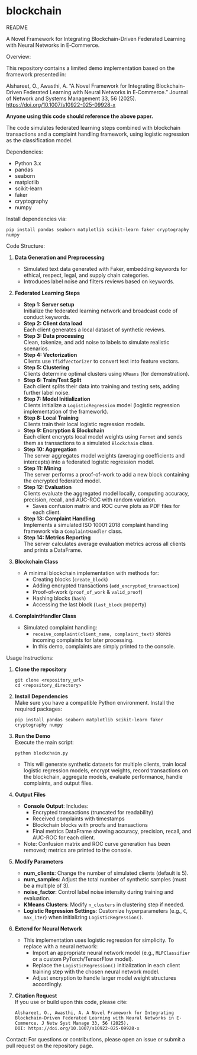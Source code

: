 # blockchain

README

A Novel Framework for Integrating Blockchain-Driven Federated Learning with Neural Networks in E‑Commerce.

Overview:

This repository contains a limited demo implementation based on the framework presented in:

Alshareet, O., Awasthi, A. “A Novel Framework for Integrating Blockchain-Driven Federated Learning with Neural Networks in E‑Commerce.” Journal of Network and Systems Management 33, 56 (2025). https://doi.org/10.1007/s10922-025-09928-x


**Anyone using this code should reference the above paper.**

The code simulates federated learning steps combined with blockchain transactions and a complaint handling framework, using logistic regression as the classification model.

Dependencies:
- Python 3.x
- pandas
- seaborn
- matplotlib
- scikit-learn
- faker
- cryptography
- numpy

Install dependencies via:
```
pip install pandas seaborn matplotlib scikit-learn faker cryptography numpy
```

Code Structure:
1. **Data Generation and Preprocessing**  
   - Simulated text data generated with Faker, embedding keywords for ethical, respect, legal, and supply chain categories.
   - Introduces label noise and filters reviews based on keywords.

2. **Federated Learning Steps**  
   - **Step 1: Server setup**  
     Initialize the federated learning network and broadcast code of conduct keywords.  
   - **Step 2: Client data load**  
     Each client generates a local dataset of synthetic reviews.  
   - **Step 3: Data processing**  
     Clean, tokenize, and add noise to labels to simulate realistic scenarios.  
   - **Step 4: Vectorization**  
     Clients use `TfidfVectorizer` to convert text into feature vectors.  
   - **Step 5: Clustering**  
     Clients determine optimal clusters using `KMeans` (for demonstration).  
   - **Step 6: Train/Test Split**  
     Each client splits their data into training and testing sets, adding further label noise.  
   - **Step 7: Model Initialization**  
     Clients initialize a `LogisticRegression` model (logistic regression implementation of the framework).  
   - **Step 8: Local Training**  
     Clients train their local logistic regression models.  
   - **Step 9: Encryption & Blockchain**  
     Each client encrypts local model weights using `Fernet` and sends them as transactions to a simulated `Blockchain` class.  
   - **Step 10: Aggregation**  
     The server aggregates model weights (averaging coefficients and intercepts) into a federated logistic regression model.  
   - **Step 11: Mining**  
     The server performs a proof-of-work to add a new block containing the encrypted federated model.  
   - **Step 12: Evaluation**  
     Clients evaluate the aggregated model locally, computing accuracy, precision, recall, and AUC-ROC with random variation.  
     - Saves confusion matrix and ROC curve plots as PDF files for each client.  
   - **Step 13: Complaint Handling**  
     Implements a simulated ISO 10001:2018 complaint handling framework via a `ComplaintHandler` class.  
   - **Step 14: Metrics Reporting**  
     The server calculates average evaluation metrics across all clients and prints a DataFrame.

3. **Blockchain Class**  
   - A minimal blockchain implementation with methods for:
     - Creating blocks (`create_block`)
     - Adding encrypted transactions (`add_encrypted_transaction`)
     - Proof-of-work (`proof_of_work` & `valid_proof`)
     - Hashing blocks (`hash`)
     - Accessing the last block (`last_block` property)

4. **ComplaintHandler Class**  
   - Simulated complaint handling:  
     - `receive_complaint(client_name, complaint_text)` stores incoming complaints for later processing.  
     - In this demo, complaints are simply printed to the console.

Usage Instructions:
1. **Clone the repository**  
   ```
   git clone <repository_url>
   cd <repository_directory>
   ```

2. **Install Dependencies**  
   Make sure you have a compatible Python environment. Install the required packages:
   ```
   pip install pandas seaborn matplotlib scikit-learn faker cryptography numpy
   ```

3. **Run the Demo**  
   Execute the main script:
   ```
   python blockchain.py
   ```
   - This will generate synthetic datasets for multiple clients, train local logistic regression models, encrypt weights, record transactions on the blockchain, aggregate models, evaluate performance, handle complaints, and output files.


4. **Output Files**  
   - **Console Output**: Includes:
     - Encrypted transactions (truncated for readability)
     - Received complaints with timestamps
     - Blockchain blocks with proofs and transactions
     - Final metrics DataFrame showing accuracy, precision, recall, and AUC-ROC for each client.
   - Note: Confusion matrix and ROC curve generation has been removed; metrics are printed to the console.
5. **Modify Parameters**  
   - **num_clients**: Change the number of simulated clients (default is 5).  
   - **num_samples**: Adjust the total number of synthetic samples (must be a multiple of 3).  
   - **noise_factor**: Control label noise intensity during training and evaluation.  
   - **KMeans Clusters**: Modify `n_clusters` in clustering step if needed.  
   - **Logistic Regression Settings**: Customize hyperparameters (e.g., `C`, `max_iter`) when initializing `LogisticRegression()`.  

6. **Extend for Neural Network**  
   - This implementation uses logistic regression for simplicity. To replace with a neural network:
     - Import an appropriate neural network model (e.g., `MLPClassifier` or a custom PyTorch/TensorFlow model).  
     - Replace the `LogisticRegression()` initialization in each client training step with the chosen neural network model.  
     - Adjust encryption to handle larger model weight structures accordingly.

7. **Citation Request**  
   If you use or build upon this code, please cite:
   ```
   Alshareet, O., Awasthi, A. A Novel Framework for Integrating Blockchain-Driven Federated Learning with Neural Networks in E-Commerce. J Netw Syst Manage 33, 56 (2025).
   DOI: https://doi.org/10.1007/s10922-025-09928-x
   ```

Contact:
For questions or contributions, please open an issue or submit a pull request on the repository page.
